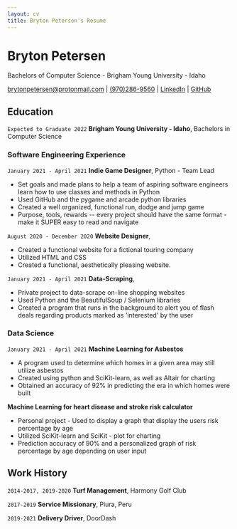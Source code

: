 ```yaml
---
layout: cv
title: Bryton Petersen's Resume
---
```

# Bryton Petersen
Bachelors of Computer Science - Brigham Young University - Idaho

<div id="webaddress">
<a href="brytonpetersen@protonmail.com">brytonpetersen@protonmail.com</a>
| <a href=>(970)286-9560</a>
| <a href="https://www.linkedin.com/in/bryton-p-20485491/">LinkedIn</a>
| <a href="https://github.com/DangerLegs/PETERSEN_resume">GitHub</a>
</div>

<!-- https://www.monique.tech/the-art-of-markdown -->

## Education

`Expected to Graduate 2022`
__Brigham Young University - Idaho__, Bachelors in Computer Science


### Software Engineering Experience

`January 2021 - April 2021`
__Indie Game Designer__, Python - Team Lead

- Set goals and made plans to help a team of aspiring software engineers learn how to use classes and methods in Python
- Used GitHub and the pygame and arcade python libraries
- Created a well organized, functional run, dodge and jump game
- Purpose, tools, rewards -- every project should have the same format - make it SUPER easy to read and navigate

`August 2020 - December 2020`
__Website Designer__,

- Created a functional website for a fictional touring company
- Utilized HTML and CSS
- Created a functional, aesthetically pleasing website. 

`January 2021 - April 2021`
__Data-Scraping__,

- Private project to data-scrape on-line shopping websites
- Used Python and the BeautifulSoup / Selenium libraries
- Created a program that runs in the background to alert you of flash deals regarding products marked as 'interested' by the user

### Data Science

`January 2021 - April 2021`
__Machine Learning for Asbestos__

- A program used to determine which homes in a given area may still utilize asbestos
- Created using python and SciKit-learn, as well as Altair for charting
- Obtained an accuracy of 92% in predicting the era in which homes were built

__Machine Learning for heart disease and stroke risk calculator__

- Personal project - Used to display a graph that display the users risk percentage by age
- Utilized SciKit-learn and SciKit - plot for charting
- Prediction accuracy of 90% and a personalized graph of risk percentage by age depending on user input


## Work History

`2014-2017, 2019-2020`
__Turf Management__, Harmony Golf Club

`2017-2019`
__Service Missionary__, Piura, Peru

`2019-2021`
__Delivery Driver__, DoorDash


<!-- ### Footer

Last updated: May 2013 -->


